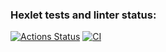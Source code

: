 ### Hexlet tests and linter status:
[![Actions Status](https://github.com/VaddyVG/python-project-50/actions/workflows/hexlet-check.yml/badge.svg)](https://github.com/VaddyVG/python-project-50/actions)
[![CI](https://github.com/VaddyVG/python-project-50/actions/workflows/ci.yaml/badge.svg)](https://github.com/VaddyVG/python-project-50/actions/workflows/ci.yaml)